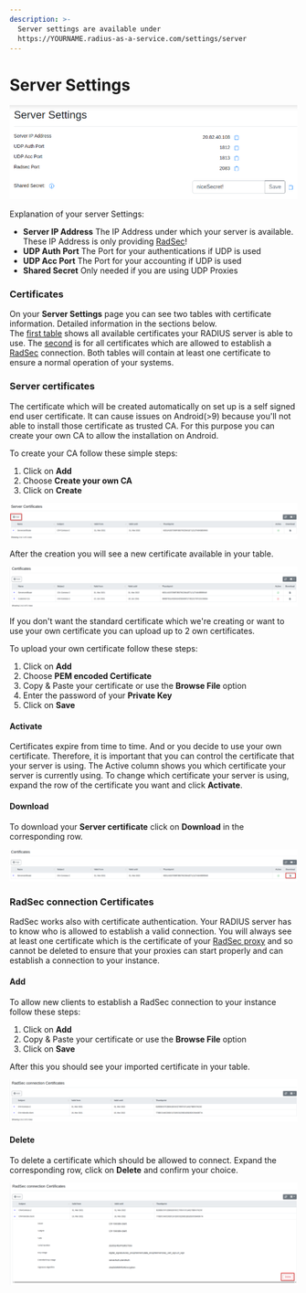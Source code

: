 ```yaml
---
description: >-
  Server settings are available under
  https://YOURNAME.radius-as-a-service.com/settings/server
---
```


# Server Settings

![](../.gitbook/assets/image%20%2847%29.png)

Explanation of your server Settings:

* **Server IP Address** The IP Address under which your server is available. These IP Address is only providing [RadSec](../details.md#what-is-radsec)!
* **UDP Auth Port** The Port for your authentications if UDP is used
* **UDP Acc Port** The Port for your accounting if UDP is used
* **Shared Secret** Only needed if you are using UDP Proxies

### Certificates

On your **Server Settings** page you can see two tables with certificate information. Detailed information in the sections below.  
The [first table](settings-server.md#server-certificates) shows all available certificates your RADIUS server is able to use. The [second](settings-server.md#radsec-connection-certificates) is for all certificates which are allowed to establish a [RadSec](../details.md#what-is-radsec) connection. Both tables will contain at least one certificate to ensure a normal operation of your systems.  

### Server certificates

The certificate which will be created automatically on set up is a self signed end user certificate. It can cause issues on Android\(&gt;9\) because you'll not able to install those certificate as trusted CA. For this purpose you can create your own CA to allow the installation on Android. 

To create your CA follow these simple steps: 

1. Click on **Add**
2. Choose **Create your own CA**
3. Click on **Create**

![](../.gitbook/assets/image%20%2852%29.png)

After the creation you will see a new certificate available in your table. 

![](../.gitbook/assets/image%20%2846%29.png)

If you don't want the standard certificate which we're creating or want to use your own certificate you can upload up to 2 own certificates.

To upload your own certificate follow these steps:

1. Click on **Add**
2. Choose **PEM encoded Certificate**
3. Copy & Paste your certificate or use the **Browse File** option
4. Enter the password of your **Private Key** 
5. Click on **Save**

#### Activate

Certificates expire from time to time. And or you decide to use your own certificate. Therefore, it is important that you can control the certificate that your server is using. The Active column shows you which certificate your server is currently using. To change which certificate your server is using, expand the row of the certificate you want and click **Activate**. 

#### Download

To download your **Server certificate**  click on **Download** in the corresponding row.

![](../.gitbook/assets/image%20%2854%29.png)

### RadSec connection Certificates

RadSec works also with certificate authentication. Your RADIUS server has to know who is allowed to establish a valid connection. You will always see at least one certificate which is the certificate of your [RadSec proxy](settings-proxy.md)  and so cannot be deleted to ensure that your proxies can start properly and can establish a connection to your instance. 

#### Add

To allow new clients to establish a RadSec connection to your instance follow these steps:

1. Click on **Add**
2. Copy & Paste your certificate or use the **Browse File** option
3. Click on **Save**

After this you should see your imported certificate in your table.

![](../.gitbook/assets/image%20%2848%29.png)

#### Delete

To delete a certificate which should be allowed to connect. Expand the corresponding row, click on **Delete** and confirm your choice. 

![](../.gitbook/assets/image%20%2853%29.png)

